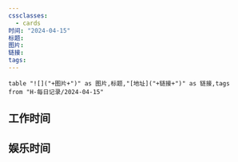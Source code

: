 ```yaml
---
cssclasses:
  - cards
时间: "2024-04-15"
标题: 
图片: 
链接: 
tags: 
---
```



```dataview
table "![]("+图片+")" as 图片,标题,"[地址]("+链接+")" as 链接,tags
from "H-每日记录/2024-04-15"
```


<h2>工作时间</h2>



<h2>娱乐时间</h2>
